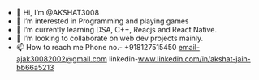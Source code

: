 - 👋 Hi, I’m @AKSHAT3008
- 👀 I’m interested in Programming and playing games
- 🌱 I’m currently learning DSA, C++, Reacjs and React Native.
- 💞️ I’m looking to collaborate on web dev projects mainly.
- 📫 How to reach me Phone no.- +918127515450 email-ajak30082002@gmail.com linkedin-www.linkedin.com/in/akshat-jain-bb66a5213


<!---
AKSHAT3008/AKSHAT3008 is a ✨ special ✨ repository because its `README.md` (this file) appears on your GitHub profile.
You can click the Preview link to take a look at your changes.
--->
